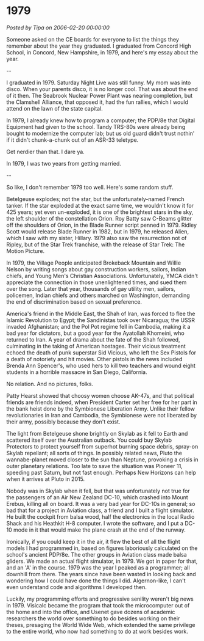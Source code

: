 # 1979

*Posted by Tipa on 2006-02-20 00:00:00*

Someone asked on the CE boards for everyone to list the things they remember about the year they graduated. I graduated from Concord High School, in Concord, New Hampshire, in 1979, and here's my essay about the year.

--

I graduated in 1979. Saturday Night Live was still funny. My mom was into disco. When your parents disco, it is no longer cool. That was about the end of it then. The Seabrook Nuclear Power Plant was nearing completion, but the Clamshell Alliance, that opposed it, had the fun rallies, which I would attend on the lawn of the state capital.

In 1979, I already knew how to program a computer; the PDP/8e that Digital Equipment had given to the school. Tandy TRS-80s were already being bought to modernize the computer lab; but us old guard didn't trust nothin' if it didn't chunk-a-chunk out of an ASR-33 teletype.

Get nerdier than that. I dare ya.

In 1979, I was two years from getting married.

--

So like, I don't remember 1979 too well. Here's some random stuff.

Betelgeuse explodes; not the star, but the unfortunately-named French tanker. If the star exploded at the exact same time, we wouldn't know it for 425 years; yet even un-exploded, it is one of the brightest stars in the sky, the left shoulder of the constellation Orion. Roy Batty saw C-Beams glitter off the shoulders of Orion, in the Blade Runner script penned in 1979. Ridley Scott would release Blade Runner in 1982, but in 1979, he released Alien, which I saw with my sister, Hillary. 1979 also saw the resurrection not of Ripley, but of the Star Trek franchise, with the release of Star Trek: The Motion Picture.

In 1979, the Village People anticipated Brokeback Mountain and Willie Nelson by writing songs about gay construction workers, sailors, Indian chiefs, and Young Men's Christian Associations. Unfortunately, YMCA didn't appreciate the connection in those unenlightened times, and sued them over the song. Later that year, thousands of gay utility men, sailors, policemen, Indian chiefs and others marched on Washington, demanding the end of discrimination based on sexual preference.

America's friend in the Middle East, the Shah of Iran, was forced to flee the Islamic Revolution to Egypt; the Sandinistas took over Nicaragua; the USSR invaded Afghanistan; and the Pol Pot regime fell in Cambodia, making it a bad year for dictators, but a good year for the Ayatollah Khomeini, who returned to Iran. A year of drama about the fate of the Shah followed, culminating in the taking of American hostages. Their vicious treatment echoed the death of punk superstar Sid Vicious, who left the Sex Pistols for a death of notoriety and hit movies. Other pistols in the news included Brenda Ann Spencer's, who used hers to kill two teachers and wound eight students in a horrible massacre in San Diego, California.

No relation. And no pictures, folks.

Patty Hearst showed that choosy women choose AK-47s, and that political friends are friends indeed, when President Carter set her free for her part in the bank heist done by the Symbionese Liberation Army. Unlike their fellow revolutionaries in Iran and Cambodia, the Symbionese were not liberated by their army, possibly because they don't exist.

The light from Betelgeuse shone brightly on Skylab as it fell to Earth and scattered itself over the Australian outback. You could buy Skylab Protectors to protect yourself from superhot burning space debris, spray-on Skylab repellant; all sorts of things. In possibly related news, Pluto the wannabe-planet moved closer to the sun than Neptune, provoking a crisis in outer planetary relations. Too late to save the situation was Pioneer 11, speeding past Saturn, but not fast enough. Perhaps New Horizons can help when it arrives at Pluto in 2015.

Nobody was in Skylab when it fell, but that was unfortunately not true for the passengers of an Air New Zealand DC-10, which crashed into Mount Erebus, killing all on board. It was a very bad year for DC-10s in general; so bad that for a project in Aviation class, a friend and I built a flight simulator. He built the cockpit from balsa wood, half the electronics in the local Radio Shack and his Heathkit H-8 computer. I wrote the software, and I put a DC-10 mode in it that would make the plane crash at the end of the runway.

Ironically, if you could keep it in the air, it flew the best of all the flight models I had programmed in, based on figures laboriously calculated on the school's ancient PDP/8e. The other groups in Aviation class made balsa gliders. We made an actual flight simulator, in 1979. We got in paper for that, and an 'A' in the course. 1979 was the year I peaked as a programmer; all downhill from there. The years since have been wasted in looking back and wondering how I could have done the things I did. Algernon-like, I can't even understand code and algorithms I developed then.

Luckily, my programming efforts and progressive senility weren't big news in 1979. Visicalc became the program that took the microcomputer out of the home and into the office, and Usenet gave dozens of academic researchers the world over something to do besides working on their theses, presaging the World Wide Web, which extended the same privilege to the entire world, who now had something to do at work besides work.
